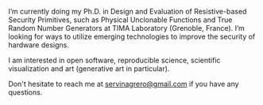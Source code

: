 I’m currently doing my Ph.D. in Design and Evaluation of Resistive-based Security Primitives, such as Physical Unclonable Functions and True Random Number Generators at TIMA Laboratory (Grenoble, France). I’m looking for ways to utilize emerging technologies to improve the security of hardware designs.

I am interested in open software, reproducible science, scientific visualization and art (generative art in particular).

Don't hesitate to reach me at servinagrero@gmail.com if you have any questions.
